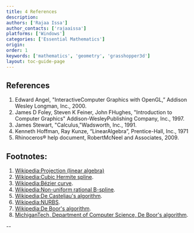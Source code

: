 ```yaml
---
title: 4 References
description:
authors: ['Rajaa Issa']
author_contacts: ['rajaaissa']
platforms: ['Windows']
categories: ['Essential Mathematics']
origin:
order: 1
keywords: ['mathematics', 'geometry', 'grasshopper3d']
layout: toc-guide-page
---
```


## References

1. Edward Angel, "InteractiveComputer Graphics with OpenGL,” Addison Wesley Longman, Inc., 2000.
1. James D Foley, Steven K Feiner, John FHughes, "Introduction to Computer Graphics" Addison-WesleyPublishing Company, Inc., 1997.
1. James Stewart, "Calculus,"Wadsworth, Inc., 1991.
1. Kenneth Hoffman, Ray Kunze, “LinearAlgebra”, Prentice-Hall, Inc., 1971
1. Rhinoceros® help document, RobertMcNeel and Associates, 2009.

## Footnotes:

1. [Wikipedia:Projection (linear algebra)](http://en.wikipedia.org/wiki/Projection_(linear_algebra))   
1. [Wikipedia:Cubic Hermite spline](http://en.wikipedia.org/wiki/Cubic_Hermite_spline).  
1. [Wikipedia:Bézier curve](http://en.wikipedia.org/wiki/B%25C3%25A9zier_curve).  
1. [Wikipedia:Non-uniform rational B-spline](http://en.wikipedia.org/wiki/Non-uniform_rational_B-spline).  
1. [Wikipedia;De Casteljau's algorithm](http://en.wikipedia.org/wiki/De_Casteljau%27s_algorithm).  
1. [Wikipedia:NURBS](http://en.wikipedia.org/wiki/NURBS).	  
1. [Wikipedia:De Boor's algorithm](http://en.wikipedia.org/wiki/De_Boor's_algorithm).  
1. [MichiganTech, Department of Computer Science, De Boor's algorithm](http://www.cs.mtu.edu/~shene/COURSES/cs3621/NOTES/spline/de-Boor.html).  
  
--
